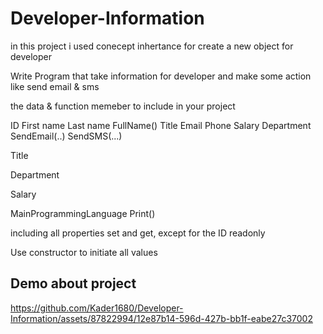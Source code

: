 # Developer-Information
in this project i used conecept inhertance for create a new object for developer


<p>Write Program that take information for developer and make some action 
like send email & sms 
</p>

<p>the data & function memeber to include in your project</p>
ID
First name
Last name
FullName()
Title
Email
Phone
Salary
Department
SendEmail(..)
SendSMS(...)

Title

Department

Salary

MainProgrammingLanguage
Print()

including all properties set and get, except for the ID readonly

Use constructor to initiate all values


<h2>Demo about project</h2>


https://github.com/Kader1680/Developer-Information/assets/87822994/12e87b14-596d-427b-bb1f-eabe27c37002

